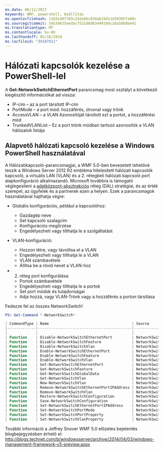 ```yaml
---
ms.date: 06/12/2017
keywords: WMF, powershell, beállítás
ms.openlocfilehash: 11b5e36f703c242e0bc820ab19d11d39305fa90c
ms.sourcegitcommit: 54534635eedacf531d8d6344019dc16a50b8b441
ms.translationtype: MT
ms.contentlocale: hu-HU
ms.lasthandoff: 05/16/2018
ms.locfileid: "34187911"
---
```

# <a name="network-switch-management-with-powershell"></a>Hálózati kapcsolók kezelése a PowerShell-lel

A **Get-NetworkSwitchEthernetPort** parancsmag most osztályt a következő kiegészítő információkat ad vissza:

- IP-cím – az a port társított IP-cím
- PortMode – a port mód: hozzáférés, útvonal vagy trönk
- AccessVLAN – a VLAN Azonosítóját társított ezt a portot, a hozzáférési mód
- TrunkedVLANList – Ez a port trönk módban tartozó azonosítók a VLAN hálózatok listája

## <a name="fundamental-network-switch-management-with-windows-powershell"></a>Alapvető hálózati kapcsoló kezelése a Windows PowerShell használatával

A Hálózatikapcsoló-parancsmagjai, a WMF 5.0-ben bevezetett lehetővé teszik a Windows Server 2012 R2 embléma hitelesített hálózati kapcsolók kapcsoló, a virtuális LAN (VLAN) és a 2. rétegbeli hálózati kapcsoló port alapkonfiguráció alkalmazandó. Microsoft továbbra is támogató véglegesíteni a [adatközpont-absztrakciós](http://technet.microsoft.com/cloud/dal.aspx) réteg (DAL) stratégiai, és az érték szerepel, az ügyfelek és a partnerek ezen a helyen. Ezek a parancsmagok használatával hajthatja végre:

- Globális konfigurációs, például a kapcsolóhoz:
    - Gazdagép neve
    - Set kapcsoló szalagcím
    - Konfigurációs megőrzése
    - Engedélyezheti vagy tilthatja le a szolgáltatást

- VLAN-konfiguráció:
    - Hozzon létre, vagy távolítsa el a VLAN
    - Engedélyezheti vagy tilthatja le a VLAN
    - VLAN számbavétele
    - Állítsa be a rövid nevet a VLAN-hoz

- 2. réteg port konfigurálása:
    - Portok számbavétele
    - Engedélyezheti vagy tilthatja le a portok
    - Set port módok és tulajdonságai
    - Adja hozzá, vagy VLAN-Trönk vagy a hozzáférés a porton társítása

Fedezze fel az összes NetworkSwitch!

```powershell
PS> Get-Command *-NetworkSwitch*

| CommandType | Name                                      | Source        |
|-------------|-------------------------------------------|---------------|
|             |                                           |               |
| Function    | Disable-NetworkSwitchEthernetPort         | NetworkSwitch |
| Function    | Disable-NetworkSwitchFeature              | NetworkSwitch |
| Function    | Disable-NetworkSwitchVlan                 | NetworkSwitch |
| Function    | Enable-NetworkSwitchEthernetPort          | NetworkSwitch |
| Function    | Enable-NetworkSwitchFeature               | NetworkSwitch |
| Function    | Enable-NetworkSwitchVlan                  | NetworkSwitch |
| Function    | Get-NetworkSwitchEthernetPort             | NetworkSwitch |
| Function    | Get-NetworkSwitchFeature                  | NetworkSwitch |
| Function    | Get-NetworkSwitchGlobalData               | NetworkSwitch |
| Function    | Get-NetworkSwitchVlan                     | NetworkSwitch |
| Function    | New-NetworkSwitchVlan                     | NetworkSwitch |
| Function    | Remove-NetworkSwitchEthernetPortIPAddress | NetworkSwitch |
| Function    | Remove-NetworkSwitchVlan                  | NetworkSwitch |
| Function    | Restore-NetworkSwitchConfiguration        | NetworkSwitch |
| Function    | Save-NetworkSwitchConfiguration           | NetworkSwitch |
| Function    | Set-NetworkSwitchEthernetPortIPAddress    | NetworkSwitch |
| Function    | Set-NetworkSwitchPortMode                 | NetworkSwitch |
| Function    | Set-NetworkSwitchPortProperty             | NetworkSwitch |
| Function    | Set-NetworkSwitchVlanProperty             | NetworkSwitch |
```

További információ a Jeffrey Snover WMF 5.0 előzetes bejelentés blogbejegyzésben érhető el: <http://blogs.technet.com/b/windowsserver/archive/2014/04/03/windows-management-framework-v5-preview.aspx>
